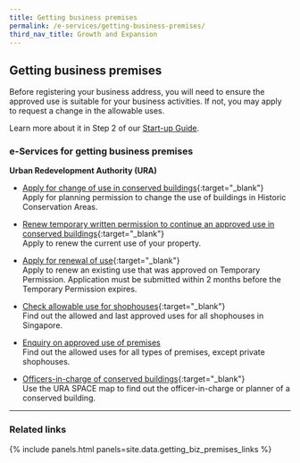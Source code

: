 ```yaml
---
title: Getting business premises
permalink: /e-services/getting-business-premises/
third_nav_title: Growth and Expansion
---
```


## Getting business premises

Before registering your business address, you will need to ensure the approved use is suitable for your business activities. If not, you may apply to request a change in the allowable uses.

Learn more about it in Step 2 of our [Start-up Guide](/start-a-business/submit-a-business-address/).

### e-Services for getting business premises

**Urban Redevelopment Authority (URA)**

- [Apply for change of use in conserved buildings](https://licence1.business.gov.sg/){:target="_blank"}
  <br>Apply for planning permission to change the use of buildings in Historic Conservation Areas.

- [Renew temporary written permission to continue an approved use in conserved buildings](https://licence1.business.gov.sg/){:target="_blank"}
  <br>Apply to renew the current use of your property.

- [Apply for renewal of use](https://licence1.business.gov.sg/){:target="_blank"}
  <br>Apply to renew an existing use that was approved on Temporary Permission. Application must be submitted within 2 months before the Temporary Permission expires.

- [Check allowable use for shophouses](https://www.ura.gov.sg/maps/?service=eAdvisor){:target="_blank"}
  <br>Find out the allowed and last approved uses for all shophouses in Singapore.

- <a href="https://www.ura.gov.sg/EnquiryOnApprovedUse/#:~:text=of%2Dcharge).-,If%20the%20subject%20premises%20is%20a%20private%20shophouse%20unit%2C%20you,of%20%2453.50%20per%20enquiry%20applies." target="_blank">Enquiry on approved use of premises</a>
  <br>Find out the allowed uses for all types of premises, except private shophouses.

- [Officers-in-charge of conserved buildings](https://www.ura.gov.sg/maps/?service=eAdvisor){:target="_blank"}
  <br>Use the URA SPACE map to find out the officer-in-charge or planner of a conserved building.

---

### Related links

{% include panels.html panels=site.data.getting_biz_premises_links %}
